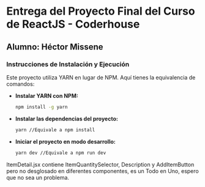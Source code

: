 # Entrega del Proyecto Final del Curso de ReactJS - Coderhouse

## Alumno: Héctor Missene

### Instrucciones de Instalación y Ejecución

Este proyecto utiliza YARN en lugar de NPM. Aquí tienes la equivalencia de comandos:

- **Instalar YARN con NPM:**

  ```bash
  npm install -g yarn

  ```

- **Instalar las dependencias del proyecto:**

  ```bash
  yarn //Equivale a npm install

  ```

- **Iniciar el proyecto en modo desarrollo:**
  ```bash
  yarn dev //Equivale a npm run dev
  ```

ItemDetail.jsx contiene ItemQuantitySelector, Description y AddItemButton pero no desglosado en diferentes componentes, es un Todo en Uno, espero que no sea un problema.

